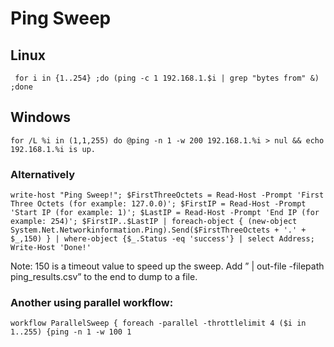 # Ping Sweep

## Linux

```text
 for i in {1..254} ;do (ping -c 1 192.168.1.$i | grep "bytes from" &) ;done
```

## Windows

```text
for /L %i in (1,1,255) do @ping -n 1 -w 200 192.168.1.%i > nul && echo 192.168.1.%i is up.
```

### Alternatively

```text
write-host "Ping Sweep!"; $FirstThreeOctets = Read-Host -Prompt 'First Three Octets (for example: 127.0.0)'; $FirstIP = Read-Host -Prompt 'Start IP (for example: 1)'; $LastIP = Read-Host -Prompt 'End IP (for example: 254)'; $FirstIP..$LastIP | foreach-object { (new-object System.Net.Networkinformation.Ping).Send($FirstThreeOctets + '.' + $_,150) } | where-object {$_.Status -eq 'success'} | select Address; Write-Host 'Done!'
```

Note: 150 is a timeout value to speed up the sweep.  Add ” \| out-file -filepath ping\_results.csv” to the end to dump to a file.

### Another using parallel workflow:

```text
workflow ParallelSweep { foreach -parallel -throttlelimit 4 ($i in 1..255) {ping -n 1 -w 100 1
```

